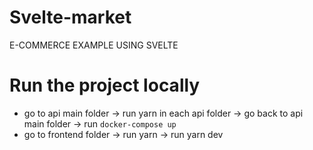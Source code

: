 # Svelte-market
E-COMMERCE EXAMPLE USING SVELTE

# Run the project locally

- go to api main folder -> run yarn in each api folder -> go back to api main folder -> run ```docker-compose up```
- go to frontend folder -> run yarn -> run yarn dev
